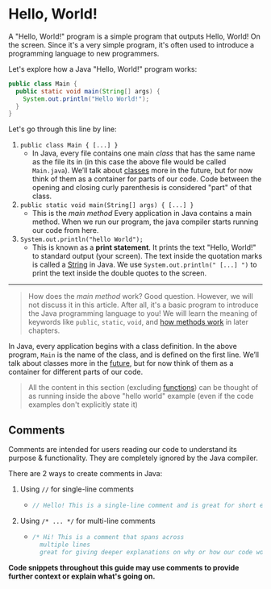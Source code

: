 # Hello, World!

A "Hello, World!" program is a simple program that outputs Hello, World! On the screen. Since it's a very simple program, it's often used to introduce a programming language to new programmers.

Let's explore how a Java "Hello, World!" program works:

```java
public class Main { 
  public static void main(String[] args) { 
    System.out.println("Hello World!"); 
  }
}
```

Let's go through this line by line:

1. `public class Main { [...] }`
   - In Java, every file contains one main *class* that has the same name as the file its in (in this case the above file would be called `Main.java`). We’ll talk about [classes](../../Object-Oriented-Programming/course/Classes.md) more in the future, but for now think of them as a container for parts of our code. Code between the opening and closing curly parenthesis is considered "part" of that class.
2. `public static void main(String[] args) { [...] }`
   - This is the *main method* Every application in Java contains a main method. When we run our program, the java compiler starts running our code from here. 
3. `System.out.println("hello World");`
   - This is known as a **print statement**. It prints the text "Hello, World!" to standard output (your screen). The text inside the quotation marks is called a [String](./Variables.md#) in Java. We use `System.out.println(" [...]
  ")` to print the text inside the double quotes to the screen.

______________________________________________________________________

> How does the *main method* work? Good question. However, we will not discuss it in this article. After all, it's a basic program to introduce the Java programming language to you! We will learn the meaning of keywords like `public`, `static`, `void`, and [how methods work](./Functions.md) in later chapters.

In Java, every application begins with a class definition. In the above program, `Main` is the name of the class, and is defined on the first line. We’ll talk about classes more in the [future](../../Object-Oriented-Programming/course/Classes.md), but for now think of them as a container for different parts of our code.

> All the content in this section (excluding [functions](./Functions.md)) can be thought of as running inside the above "hello world" example (even if the code examples don't explicitly state it)

## Comments

Comments are intended for users reading our code to understand its purpose & functionality. They are completely ignored by the Java compiler.

There are 2 ways to create comments in Java:

1. Using `//` for single-line comments
   - ```java
     // Hello! This is a single-line comment and is great for short explanantions of code.
     ```
2. Using `/* ... */` for multi-line comments
   - ```java
     /* Hi! This is a comment that spans across
       multiple lines
       great for giving deeper explanations on why or how our code works.
     ```

**Code snippets throughout this guide may use comments to provide further context or explain what's going on.**

